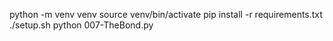 python -m venv venv
source venv/bin/activate
pip install -r requirements.txt
./setup.sh
python 007-TheBond.py
